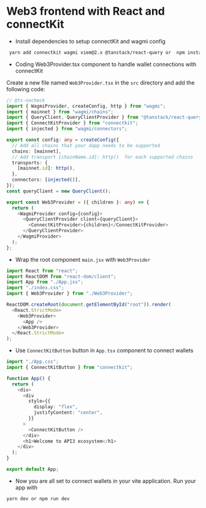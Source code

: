 # Web3 frontend with React and connectKit

- Install dependencies to setup connectKit and wagmi config

```bash
 yarn add connectkit wagmi viem@2.x @tanstack/react-query or  npm install connectkit wagmi viem@2.x @tanstack/react-query
```

- Coding Web3Provider.tsx component to handle wallet connections with connectKit

Create a new file named `Web3Provider.tsx` in the `src` directory and add the following code:

```typescript
// @ts-nocheck
import { WagmiProvider, createConfig, http } from "wagmi";
import { mainnet } from "wagmi/chains";
import { QueryClient, QueryClientProvider } from "@tanstack/react-query";
import { ConnectKitProvider } from "connectkit";
import { injected } from "wagmi/connectors";

export const config: any = createConfig({
  // Add all chains that your dapp needs to be supported
  chains: [mainnet],
  // Add transport [chainName.id]: http()  for each supported chains
  transports: {
    [mainnet.id]: http(),
  },
  connectors: [injected()],
});
const queryClient = new QueryClient();

export const Web3Provider = ({ children }: any) => {
  return (
    <WagmiProvider config={config}>
      <QueryClientProvider client={queryClient}>
        <ConnectKitProvider>{children}</ConnectKitProvider>
      </QueryClientProvider>
    </WagmiProvider>
  );
};
```

- Wrap the root component `main.jsx` with `Web3Provider`

```typescript
import React from "react";
import ReactDOM from "react-dom/client";
import App from "./App.jsx";
import "./index.css";
import { Web3Provider } from "./Web3Provider";

ReactDOM.createRoot(document.getElementById("root")).render(
  <React.StrictMode>
    <Web3Provider>
      <App />
    </Web3Provider>
  </React.StrictMode>
);
```

- Use `ConnectKitButton` button in `App.tsx` component to connect wallets

```typescript
import "./App.css";
import { ConnectKitButton } from "connectkit";

function App() {
  return (
    <div>
      <div
        style={{
          display: "flex",
          justifyContent: "center",
        }}
      >
        <ConnectKitButton />
      </div>
      <h1>Welcome to API3 ecosystem</h1>
    </div>
  );
}

export default App;
```

- Now you are all set to connect wallets in your vite application. Run your app with

```bash
yarn dev or npm run dev
```
